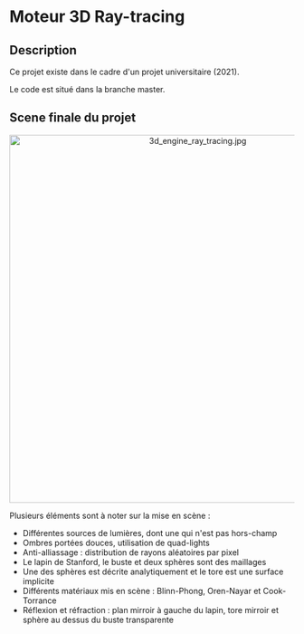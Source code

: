 # Moteur 3D Ray-tracing

## Description

Ce projet existe dans le cadre d'un projet universitaire (2021).

Le code est situé dans la branche master.

## Scene finale du projet

<p align=center>
  <a href="https://drive.google.com/uc?export=view&id=1BgD3N7ZkAOllrWsLTQXhvHeUNv6PcUdB">
    <img src="https://drive.google.com/uc?export=view&id=1BgD3N7ZkAOllrWsLTQXhvHeUNv6PcUdB" alt="3d_engine_ray_tracing.jpg" style="width: 650px; max-width: 100%; height: auto" title="Click to enlarge picture" />
  </a>
</p>

Plusieurs éléments sont à noter sur la mise en scène :
- Différentes sources de lumières, dont une qui n'est pas hors-champ
- Ombres portées douces, utilisation de quad-lights
- Anti-alliassage : distribution de rayons aléatoires par pixel
- Le lapin de Stanford, le buste et deux sphères sont des maillages
- Une des sphères est décrite analytiquement et le tore est une surface implicite
- Différents matériaux mis en scène : Blinn-Phong, Oren-Nayar et Cook-Torrance
- Réflexion et réfraction : plan mirroir à gauche du lapin, tore mirroir et sphère au dessus du buste transparente
